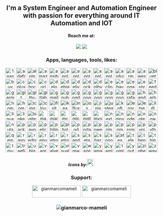 <h2 align="center">I'm a System Engineer and Automation Engineer with passion for everything around IT Automation and IOT</h2>

<h4 align="center">Reach me at:</h4>

<div align="center"> <a href="https://www.linkedin.com/in/gianmarco-mameli" target="_blank"><img src="https://img.shields.io/badge/LinkedIn-0077B5?style=for-the-badge&logo=linkedin&logoColor=white" target="_blank"></a>
<a href="https://github.com/gianmarco-mameli" target="_blank"><img src="https://img.shields.io/badge/GitHub-100000?style=for-the-badge&logo=github&logoColor=white" target="_blank"></a>

<h3 align="center">Apps, languages, tools, likes:</h3>
<p align="center">
<img height="32" width="32" src="https://cdn.simpleicons.org/1password" alt="1password"/>
<img height="32" width="32" src="https://cdn.simpleicons.org/adafruit/000/fff" alt="adafruit"/>
<img height="32" width="32" src="https://cdn.simpleicons.org/alpinelinux" alt="alpinelinux"/>
<img height="32" width="32" src="https://cdn.simpleicons.org/amazon" alt="amazon"/>
<img height="32" width="32" src="https://cdn.simpleicons.org/ansible" alt="ansible"/>
<img height="32" width="32" src="https://cdn.simpleicons.org/apple/000/fff" alt="apple"/>
<img height="32" width="32" src="https://cdn.simpleicons.org/applemusic" alt="applemusic"/>
<img height="32" width="32" src="https://cdn.simpleicons.org/appletv/000/fff" alt="appletv"/>
<img height="32" width="32" src="https://cdn.simpleicons.org/applearcade/000/fff" alt="applearcade"/>
<img height="32" width="32" src="https://cdn.simpleicons.org/applepay/000/fff" alt="applepay"/>
<img height="32" width="32" src="https://cdn.simpleicons.org/arduino" alt="arduino"/>
<img height="32" width="32" src="https://cdn.simpleicons.org/arm" alt="arm"/>
<img height="32" width="32" src="https://cdn.simpleicons.org/awesomelists" alt="awesomelists"/>
<img height="32" width="32" src="https://cdn.simpleicons.org/bluetooth" alt="bluetooth"/>
<img height="32" width="32" src="https://cdn.simpleicons.org/buymeacoffee" alt="buymeacoffee"/>
<img height="32" width="32" src="https://cdn.simpleicons.org/cplusplus" alt="cplusplus"/>
<img height="32" width="32" src="https://cdn.simpleicons.org/chocolatey" alt="chocolatey"/>
<img height="32" width="32" src="https://cdn.simpleicons.org/curl" alt="curl"/>
<img height="32" width="32" src="https://cdn.simpleicons.org/delonghi" alt="delonghi"/>
<img height="32" width="32" src="https://cdn.simpleicons.org/debian" alt="debian"/>
<img height="32" width="32" src="https://cdn.simpleicons.org/deliveroo" alt="deliveroo"/>
<img height="32" width="32" src="https://cdn.simpleicons.org/docker" alt="docker"/>
<img height="32" width="32" src="https://cdn.simpleicons.org/dolby/000/fff" alt="dolby"/>
<img height="32" width="32" src="https://cdn.simpleicons.org/eclipsemosquitto" alt="eclipsemosquitto"/>
<img height="32" width="32" src="https://cdn.simpleicons.org/ebay" alt="ebay"/>
<img height="32" width="32" src="https://cdn.simpleicons.org/engadget/000/fff" alt="engadget"/>
<img height="32" width="32" src="https://cdn.simpleicons.org/espressif" alt="espressif"/>
<img height="32" width="32" src="https://cdn.simpleicons.org/feedly" alt="feedly"/>
<img height="32" width="32" src="https://cdn.simpleicons.org/garmin/000/fff" alt="garmin"/>
<img height="32" width="32" src="https://cdn.simpleicons.org/git" alt="git"/>
<img height="32" width="32" src="https://cdn.simpleicons.org/github/000/fff" alt="github"/>
<img height="32" width="32" src="https://cdn.simpleicons.org/gitlab" alt="gitlab"/>
<img height="32" width="32" src="https://cdn.simpleicons.org/gmail" alt="gmail"/>
<img height="32" width="32" src="https://cdn.simpleicons.org/gnubash" alt="gnubash"/>
<img height="32" width="32" src="https://cdn.simpleicons.org/gogdotcom" alt="gogdotcom"/>
<img height="32" width="32" src="https://cdn.simpleicons.org/google" alt="google"/>
<img height="32" width="32" src="https://cdn.simpleicons.org/googlechrome" alt="googlechrome"/>
<img height="32" width="32" src="https://cdn.simpleicons.org/googleearth" alt="googleearth"/>
<img height="32" width="32" src="https://cdn.simpleicons.org/googlemaps" alt="googlemaps"/>
<img height="32" width="32" src="https://cdn.simpleicons.org/grafana" alt="grafana"/>
<img height="32" width="32" src="https://cdn.simpleicons.org/handm" alt="handm"/>
<img height="32" width="32" src="https://cdn.simpleicons.org/harbor" alt="harbor"/>
<img height="32" width="32" src="https://cdn.simpleicons.org/homeassistant" alt="homeassistant"/>
<img height="32" width="32" src="https://cdn.simpleicons.org/homebridge" alt="homebridge"/>
<img height="32" width="32" src="https://cdn.simpleicons.org/icinga/000/fff" alt="icinga"/>
<img height="32" width="32" src="https://cdn.simpleicons.org/icloud" alt="icloud"/>
<img height="32" width="32" src="https://cdn.simpleicons.org/ifixit" alt="ifixit"/>
<img height="32" width="32" src="https://cdn.simpleicons.org/ikea" alt="ikea"/>
<img height="32" width="32" src="https://cdn.simpleicons.org/influxdb" alt="influxdb"/>
<img height="32" width="32" src="https://cdn.simpleicons.org/ios/000/fff" alt="ios"/>
<img height="32" width="32" src="https://cdn.simpleicons.org/jinja" alt="jinja"/>
<img height="32" width="32" src="https://cdn.simpleicons.org/justeat" alt="justeat"/>
<img height="32" width="32" src="https://cdn.simpleicons.org/kofi" alt="kofi"/>
<img height="32" width="32" src="https://cdn.simpleicons.org/leroymerlin" alt="leroymerlin"/>
<img height="32" width="32" src="https://cdn.simpleicons.org/letsencrypt" alt="letsencrypt"/>
<img height="32" width="32" src="https://cdn.simpleicons.org/lidl" alt="lidl"/>
<img height="32" width="32" src="https://cdn.simpleicons.org/linux" alt="linux"/>
<img height="32" width="32" src="https://cdn.simpleicons.org/linkedin" alt="linkedin"/>
<img height="32" width="32" src="https://cdn.simpleicons.org/logitech" alt="logitech"/>
<img height="32" width="32" src="https://cdn.simpleicons.org/macos/000/fff" alt="macos"/>
<img height="32" width="32" src="https://cdn.simpleicons.org/mariadb" alt="mariadb"/>
<img height="32" width="32" src="https://cdn.simpleicons.org/mcdonalds" alt="mcdonalds"/>
<img height="32" width="32" src="https://cdn.simpleicons.org/microbit" alt="microbit"/>
<img height="32" width="32" src="https://cdn.simpleicons.org/mqtt" alt="mqtt"/>
<img height="32" width="32" src="https://cdn.simpleicons.org/mysql" alt="mysql"/>
<img height="32" width="32" src="https://cdn.simpleicons.org/nextdoor" alt="nextdoor"/>
<img height="32" width="32" src="https://cdn.simpleicons.org/nginx" alt="nginx"/>
<img height="32" width="32" src="https://cdn.simpleicons.org/nodered" alt="nodered"/>
<img height="32" width="32" src="https://cdn.simpleicons.org/notepadplusplus" alt="notepadplusplus"/>
<img height="32" width="32" src="https://cdn.simpleicons.org/now/000/fff" alt="now"/>
<img height="32" width="32" src="https://cdn.simpleicons.org/nutanix" alt="nutanix"/>
<img height="32" width="32" src="https://cdn.simpleicons.org/packer" alt="packer"/>
<img height="32" width="32" src="https://cdn.simpleicons.org/paypal" alt="paypal"/>
<img height="32" width="32" src="https://cdn.simpleicons.org/pelican" alt="pelican"/>
<img height="32" width="32" src="https://cdn.simpleicons.org/philipshue" alt="philipshue"/>
<img height="32" width="32" src="https://cdn.simpleicons.org/pihole" alt="pihole"/>
<img height="32" width="32" src="https://cdn.simpleicons.org/podman" alt="podman"/>
<img height="32" width="32" src="https://cdn.simpleicons.org/portainer" alt="portainer"/>
<img height="32" width="32" src="https://cdn.simpleicons.org/powershell" alt="powershell"/>
<img height="32" width="32" src="https://cdn.simpleicons.org/prime" alt="prime"/>
<img height="32" width="32" src="https://cdn.simpleicons.org/primevideo" alt="primevideo"/>
<img height="32" width="32" src="https://cdn.simpleicons.org/prometheus" alt="prometheus"/>
<img height="32" width="32" src="https://cdn.simpleicons.org/pypi" alt="pypi"/>
<img height="32" width="32" src="https://cdn.simpleicons.org/python" alt="python"/>
<img height="32" width="32" src="https://cdn.simpleicons.org/qemu" alt="qemu"/>
<img height="32" width="32" src="https://cdn.simpleicons.org/raspberrypi" alt="raspberrypi"/>
<img height="32" width="32" src="https://cdn.simpleicons.org/redis" alt="redis"/>
<img height="32" width="32" src="https://cdn.simpleicons.org/republicofgamers" alt="republicofgamers"/>
<img height="32" width="32" src="https://cdn.simpleicons.org/retroarch/000/fff" alt="retroarch"/>
<img height="32" width="32" src="https://cdn.simpleicons.org/retropie" alt="retropie"/>
<img height="32" width="32" src="https://cdn.simpleicons.org/sandisk" alt="sandisk"/>
<img height="32" width="32" src="https://cdn.simpleicons.org/setapp" alt="setapp"/>
<img height="32" width="32" src="https://cdn.simpleicons.org/shazam" alt="shazam"/>
<img height="32" width="32" src="https://cdn.simpleicons.org/sonos/000/fff" alt="sonos"/>
<img height="32" width="32" src="https://cdn.simpleicons.org/steam/000/fff" alt="steam"/>
<img height="32" width="32" src="https://cdn.simpleicons.org/telegram" alt="telegram"/>
<img height="32" width="32" src="https://cdn.simpleicons.org/thenorthface/000/fff" alt="thenorthface"/>
<img height="32" width="32" src="https://cdn.simpleicons.org/thingiverse" alt="thingiverse"/>
<img height="32" width="32" src="https://cdn.simpleicons.org/tmux" alt="tmux"/>
<img height="32" width="32" src="https://cdn.simpleicons.org/traefikproxy" alt="traefikproxy"/>
<img height="32" width="32" src="https://cdn.simpleicons.org/ubiquiti" alt="ubiquiti"/>
<img height="32" width="32" src="https://cdn.simpleicons.org/vagrant" alt="vagrant"/>
<img height="32" width="32" src="https://cdn.simpleicons.org/valve" alt="valve"/>
<img height="32" width="32" src="https://cdn.simpleicons.org/visualstudiocode" alt="visualstudiocode"/>
<img height="32" width="32" src="https://cdn.simpleicons.org/vmware" alt="vmware"/>
<img height="32" width="32" src="https://cdn.simpleicons.org/waze" alt="waze"/>
<img height="32" width="32" src="https://cdn.simpleicons.org/yamahacorporation" alt="yamahacorporation"/>
<img height="32" width="32" src="https://cdn.simpleicons.org/yaml" alt="yaml"/>
<img height="32" width="32" src="https://cdn.simpleicons.org/toml" alt="toml"/>
<img height="32" width="32" src="https://cdn.simpleicons.org/youtube" alt="youtube"/>
<img height="32" width="32" src="https://cdn.simpleicons.org/zigbee" alt="zigbee"/>
<img height="32" width="32" src="https://cdn.simpleicons.org/zwave" alt="zwave"/>

<h5 align="center">Icons by:<a href="https://simpleicons.org/"><img height="24" width="24" src="https://cdn.simpleicons.org/simpleicons/000/fff" alt="simpleicons"/></h5></a>

<h3 align="center">Support:</h3>
<p align="center"><a href="https://www.buymeacoffee.com/gianmarcomameli"><img align="center" src="https://cdn.buymeacoffee.com/buttons/v2/default-yellow.png" height="40" width="160" alt="gianmarcomameli" /></a>
<a href="https://ko-fi.com/gianmarcomameli"> <img align="center" src="https://cdn.ko-fi.com/cdn/kofi3.png?v=3" height="40" width="160" alt="gianmarcomameli" /></a></p>
<h3 align="center"> <img src="https://komarev.com/ghpvc/?username=gianmarco-mameli&label=Profile%20views&color=0e75b6&style=flat" alt="gianmarco-mameli" /> </h3>

